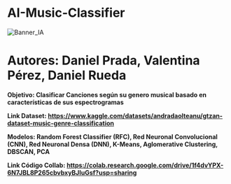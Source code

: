 # AI-Music-Classifier
![Banner_IA](https://github.com/user-attachments/assets/b276ca2d-f795-42eb-a1b1-d228fb7767c8)

# Autores: Daniel Prada, Valentina Pérez, Daniel Rueda

**Objetivo: Clasificar Canciones según su genero musical basado en características de sus espectrogramas**

**Link Dataset: https://www.kaggle.com/datasets/andradaolteanu/gtzan-dataset-music-genre-classification**

**Modelos: Random Forest Classifier (RFC), Red Neuronal Convolucional (CNN), Red Neuronal Densa (DNN), K-Means, Aglomerative Clustering, DBSCAN, PCA**

**Link Código Collab: https://colab.research.google.com/drive/1f4dvYPX-6N7JBL8P265cbvbxyBJIuGsf?usp=sharing**
